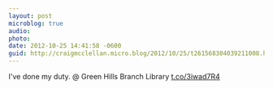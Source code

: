 ```yaml
---
layout: post
microblog: true
audio: 
photo: 
date: 2012-10-25 14:41:58 -0600
guid: http://craigmcclellan.micro.blog/2012/10/25/t261568304039211008.html
---
```

I've done my duty.  @ Green Hills Branch Library [t.co/3iwad7R4](http://t.co/3iwad7R4)
